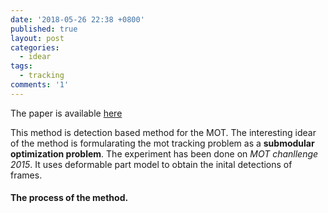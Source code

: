 ```yaml
---
date: '2018-05-26 22:38 +0800'
published: true
layout: post
categories:
  - idear
tags:
  - tracking
comments: '1'
---
```

The paper is available [here](https://www.dropbox.com/s/h9l7f3d16g2f2ko/08303708.pdf?dl=0)

This method is detection based method for the MOT. The interesting idear of the method is formularating the mot tracking problem as a **submodular optimization problem**. The experiment has been done on *MOT chanllenge 2015*. It uses deformable part model to obtain the inital detections of frames.


#### The process of the method.



